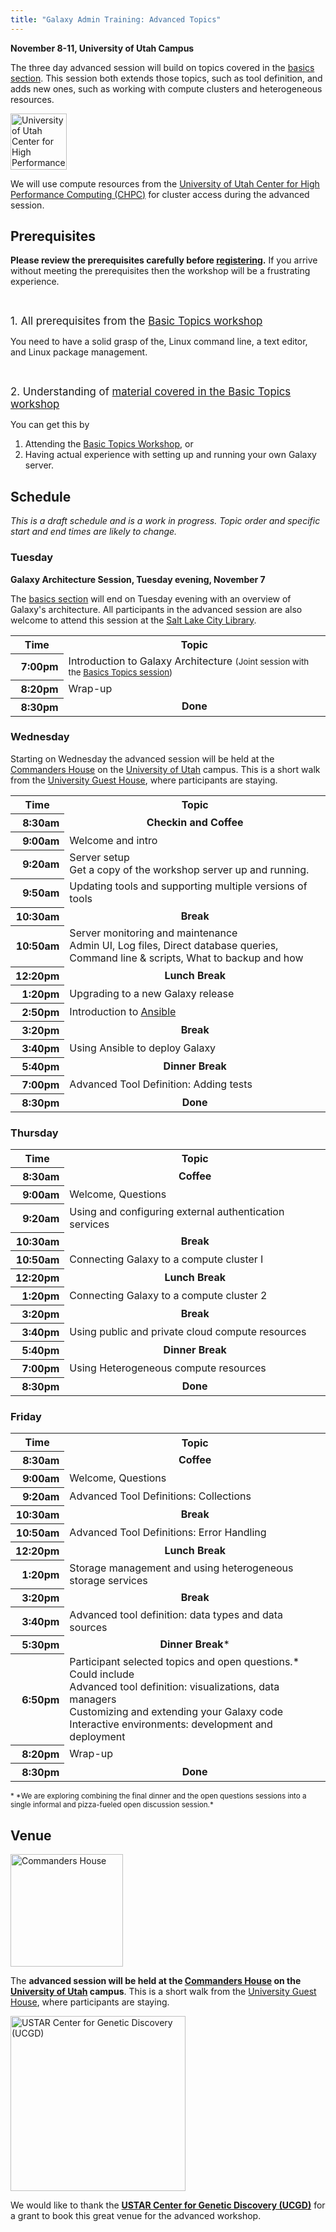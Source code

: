 ```yaml
---
title: "Galaxy Admin Training: Advanced Topics"
---
```

<slot name="/events/admin-training2016/header" />

<slot name="/events/admin-training2016/linkbox" />



**November 8-11, University of Utah Campus**

The three day advanced session will build on topics covered in the [basics section](/events/admin-training2016/basics-session/).  This session both extends those topics, such as tool definition, and adds new ones, such as working with compute clusters and heterogeneous resources. 

<div class='right'><a href='http://www.chpc.utah.edu'><img src="/src/images/logos/UtahCHPCLogo.png" alt="University of Utah Center for High Performance Computing (CHPC)" height="90" /></a>
</div>

We will use compute resources from the [University of Utah Center for High Performance Computing (CHPC)](https://www.chpc.utah.edu/) for cluster access during the advanced session.

## Prerequisites

**Please review the prerequisites carefully before [registering](/events/admin-training2016/registration/).**  If you arrive without meeting the prerequisites then the workshop will be a frustrating experience.

<br />

<span style="font-size: larger;"> 1. All prerequisites from the [Basic Topics workshop](/events/admin-training2016/basics-session/) </span>

You need to have a solid grasp of the, Linux command line, a text editor, and Linux package management. 

<br />

<span style="font-size: larger;"> 2. Understanding of [material covered in the Basic Topics workshop](/events/admin-training2016/basics-session/#topics) </span>

You can get this by 
1. Attending the [Basic Topics Workshop](/events/admin-training2016/basics-session/), or
1. Having actual experience with setting up and running your own Galaxy server.

## Schedule

*This is a draft schedule and is a work in progress. Topic order and specific start and end times are likely to change.*

### Tuesday

**Galaxy Architecture Session, Tuesday evening, November 7**

The [basics section](/events/admin-training2016/basics-session/) will end on Tuesday evening with an overview of Galaxy's architecture.  All participants in the advanced session are also welcome to attend this session at the [Salt Lake City Library](/events/admin-training2016/basics-session/#venue).

<table>
  <tr class="th" >
    <th> Time </th>
    <th style=" width: 90%;"> Topic </th>
  </tr>
  <tr>
    <th style=" text-align: right;"> &nbsp;&nbsp;7:00pm </th>
    <td> Introduction to Galaxy Architecture <span style="font-size: smaller;"> (Joint session with the <a href='/events/admin-training2016/basics-session/'>Basics Topics session</a>) </span> </td>
  </tr>
  <tr>
    <th style=" text-align: right;"> 8:20pm </th>
    <td> Wrap-up </td>
  </tr>
  <tr>
    <th style=" text-align: right;"> 8:30pm </th>
    <td style=" text-align: center;"> <strong>Done</strong> </td>
  </tr>
</table>



### Wednesday

Starting on Wednesday the advanced session will be held at the [Commanders House](http://www.universityguesthouse.com/Commanders-House) on the [University of Utah](http://utah.edu/) campus.  This is a short walk from the [University Guest House](http://www.universityguesthouse.com/University-Guest-House), where participants are staying.

<table>
  <tr class="th" >
    <th> Time </th>
    <th style=" width: 90%;"> Topic </th>
  </tr>
  <tr>
    <th style=" text-align: right;"> 8:30am </th>
    <td style=" text-align: center;"> <strong>Checkin and Coffee</strong> </td>
  </tr>
  <tr>
    <th style=" text-align: right;"> 9:00am </th>
    <td> Welcome and intro</td>
  </tr>
  <tr>
    <th style=" text-align: right;"> 9:20am </th>
    <td> Server setup <div class='indent'>Get a copy of the workshop server up and running.</div> </td>
  </tr>
  <tr>
    <th style=" text-align: right;"> 9:50am </th>
    <td> Updating tools and supporting multiple versions of tools </td>
  </tr>
  <tr>
    <th style=" text-align: right;"> 10:30am </th>
    <td style=" text-align: center;"> <strong>Break</strong> </td>
  </tr>
  <tr>
    <th style=" text-align: right;"> 10:50am </th>
    <td> Server monitoring and maintenance<div class='indent'>Admin UI, Log files, Direct database queries, Command line & scripts, What to backup and how</div> </td>
  </tr>
  <tr>
    <th style=" text-align: right;"> 12:20pm </th>
    <td style=" text-align: center;"> <strong>Lunch Break</strong> </td>
  </tr>
  <tr>
    <th style=" text-align: right;"> 1:20pm </th>
    <td> Upgrading to a new Galaxy release </td>
  </tr>
  <tr>
    <th style=" text-align: right;"> 2:50pm </th>
    <td> Introduction to <a href='https://www.ansible.com/'>Ansible</a> </td>
  </tr>
  <tr>
    <th style=" text-align: right;"> 3:20pm </th>
    <td style=" text-align: center;"> <strong>Break</strong> </td>
  </tr>
  <tr>
    <th style=" text-align: right;"> 3:40pm </th>
    <td> Using Ansible to deploy Galaxy </td>
  </tr>
  <tr>
    <th style=" text-align: right;"> 5:40pm </th>
    <td style=" text-align: center;"> <strong>Dinner Break</strong> </td>
  </tr>
  <tr>
    <th style=" text-align: right;"> 7:00pm </th>
    <td> Advanced Tool Definition: Adding tests </td>
  </tr>
  <tr>
    <th style=" text-align: right;"> 8:30pm </th>
    <td style=" text-align: center;"> <strong>Done</strong> </td>
  </tr>
</table>


### Thursday

<table>
  <tr class="th" >
    <th> Time </th>
    <th style=" width: 90%;"> Topic </th>
  </tr>
  <tr>
    <th style=" text-align: right;"> 8:30am </th>
    <td style=" text-align: center;"> <strong>Coffee</strong> </td>
  </tr>
  <tr>
    <th style=" text-align: right;"> 9:00am </th>
    <td> Welcome, Questions </td>
  </tr>
  <tr>
    <th style=" text-align: right;"> 9:20am </th>
    <td> Using and configuring external authentication services </td>
  </tr>
  <tr>
    <th style=" text-align: right;"> 10:30am </th>
    <td style=" text-align: center;"> <strong>Break</strong> </td>
  </tr>
  <tr>
    <th style=" text-align: right;"> 10:50am </th>
    <td> Connecting Galaxy to a compute cluster I </td>
  </tr>
  <tr>
    <th style=" text-align: right;"> 12:20pm </th>
    <td style=" text-align: center;"> <strong>Lunch Break</strong> </td>
  </tr>
  <tr>
    <th style=" text-align: right;"> 1:20pm </th>
    <td> Connecting Galaxy to a compute cluster 2 </td>
  </tr>
  <tr>
    <th style=" text-align: right;"> 3:20pm </th>
    <td style=" text-align: center;"> <strong>Break</strong> </td>
  </tr>
  <tr>
    <th style=" text-align: right;"> 3:40pm </th>
    <td> Using public and private cloud compute resources </td>
  </tr>
  <tr>
    <th style=" text-align: right;"> 5:40pm </th>
    <td style=" text-align: center;"> <strong>Dinner Break</strong> </td>
  </tr>
  <tr>
    <th style=" text-align: right;"> 7:00pm </th>
    <td> Using Heterogeneous compute resources </td>
  </tr>
  <tr>
    <th style=" text-align: right;"> 8:30pm </th>
    <td style=" text-align: center;"> <strong>Done</strong> </td>
  </tr>
</table>


### Friday

<table>
  <tr class="th" >
    <th> Time </th>
    <th style=" width: 90%;"> Topic </th>
  </tr>
  <tr>
    <th style=" text-align: right;"> 8:30am </th>
    <td style=" text-align: center;"> <strong>Coffee</strong> </td>
  </tr>
  <tr>
    <th style=" text-align: right;"> 9:00am </th>
    <td> Welcome, Questions </td>
  </tr>
  <tr>
    <th style=" text-align: right;"> 9:20am </th>
    <td> Advanced Tool Definitions: Collections </td>
  </tr>
  <tr>
    <th style=" text-align: right;"> 10:30am </th>
    <td style=" text-align: center;"> <strong>Break</strong> </td>
  </tr>
  <tr>
    <th style=" text-align: right;"> 10:50am </th>
    <td> Advanced Tool Definitions: Error Handling </td>
  </tr>
  <tr>
    <th style=" text-align: right;"> 12:20pm </th>
    <td style=" text-align: center;"> <strong>Lunch Break</strong> </td>
  </tr>
  <tr>
    <th style=" text-align: right;"> 1:20pm </th>
    <td> Storage management and using heterogeneous storage services </td>
  </tr>
  <tr>
    <th style=" text-align: right;"> 3:20pm </th>
    <td style=" text-align: center;"> <strong>Break</strong> </td>
  </tr>
  <tr>
    <th style=" text-align: right;"> 3:40pm </th>
    <td> Advanced tool definition: data types and data sources </td>
  </tr>
  <tr>
    <th style=" text-align: right;"> 5:30pm </th>
    <td style=" text-align: center;"> <strong>Dinner Break</strong>* </td>
  </tr>
  <tr>
    <th style=" text-align: right;"> 6:50pm </th>
    <td> Participant selected topics and open questions.*  Could include <div class='indent'>Advanced tool definition: visualizations, data managers<br /> Customizing and extending your Galaxy code<br /> Interactive environments: development and deployment</div> </td>
  </tr>
  <tr>
    <th style=" text-align: right;"> 8:20pm </th>
    <td> Wrap-up </td>
  </tr>
  <tr>
    <th style=" text-align: right;"> 8:30pm </th>
    <td style=" text-align: center;"> <strong>Done</strong> </td>
  </tr>
</table>


<div class='center'> <span style="font-size: smaller;"> * *We are exploring combining the final dinner and the open questions sessions into a single informal and pizza-fueled open discussion session.* </span> </div>


## Venue

<div class='right'>
<a href='http://www.universityguesthouse.com/Commanders-House'><img src="/src/events/admin-training2016/CommandersHouse.jpg" alt="Commanders House" width="180" /></a></div>

The **advanced session will be held at the [Commanders House](http://www.universityguesthouse.com/Commanders-House) on the [University of Utah](http://utah.edu/) campus**.  This is a short walk from the [University Guest House](http://www.universityguesthouse.com/University-Guest-House), where participants are staying.

<div class='left'>
<a href='http://ucgd.genetics.utah.edu/'><img src="/src/images/logos/USTAR-UCGD-Logo.jpg" alt="USTAR Center for Genetic Discovery (UCGD)" width="280" /></a></div>

We would like to thank the **[USTAR Center for Genetic Discovery (UCGD)](http://ucgd.genetics.utah.edu/)** for a grant to book this great venue for the advanced workshop.

<slot name="/events/admin-training2016/footer" />

